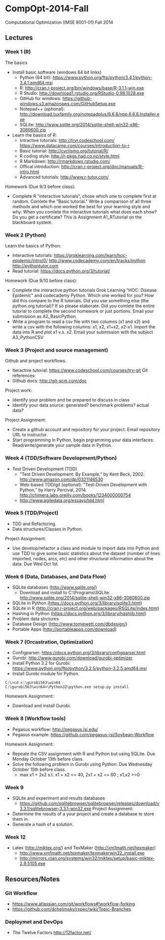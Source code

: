 CompOpt-2014-Fall
=================

Computational Optimization (IMSE 8001-01) Fall 2014

## Lectures ##

### Week 1 (R) ###
The basics
 * Install basic software (windows 64 bit links)
   * Python (64 bit): https://www.python.org/ftp/python/3.4.1/python-3.4.1.amd64.msi
   * R: http://cran.r-project.org/bin/windows/base/R-3.1.1-win.exe
   * R Studio: http://download1.rstudio.org/RStudio-0.98.1028.exe
   * GitHub for windows: https://github-windows.s3.amazonaws.com/GitHubSetup.exe
   * Notepad++ (optional): http://download.tuxfamily.org/notepadplus/6.6.8/npp.6.6.8.Installer.exe
   * SQLite: http://www.sqlite.org/2014/sqlite-shell-win32-x86-3080600.zip
 * Learn the basics of R:
   * Intractive tutorials: http://tryr.codeschool.com/ https://www.datacamp.com/courses/introduction-to-r
   * Basic tutorial: http://cyclismo.org/tutorial/R/
   * R coding style: http://r-pkgs.had.co.nz/style.html
   * R Markdown: http://rmarkdown.rstudio.com/
   * Offical introduction: http://cran.r-project.org/doc/manuals/R-intro.html
   * Advanced tutorials: http://www.r-tutor.com/

Homework (Due 9/3 before class):
 * Complete R "interactive tutorials", chose which one to complete first at random.  Comlete the "Basic tutorial."  Write a comparison of all three methods and which one worked the best for your learning style and why. When you comlete the interactive tutorials what does each show? Do you get a certificate?  This is Assignment A1_RTutorial on the blackboard system.

### Week 2 (Python) ###
Learn the basics of Python:
 * Interactive tutorials: https://groklearning.com/learn/hoc-epidemic/intro/0/ http://www.codecademy.com/en/tracks/python http://pythontutor.com
 * Read tutorial: https://docs.python.org/3/tutorial/

Homework (Due 9/10 before class):
 * Complete the interactive python tutorials Grok Learning "HOC: Disease Epidemic" and codecademy Python. Which one worked for you?  How did this compare to the R tutorials.  Did you use something else (the python.org tutorial)? If so please elaborate. Did you comlete the entire tutorial to complete the second homework or just portions.  Email your submission as A2_BasicPython.
 * Write a program to read a csv file with two columns (x1 and x2) and write a csv with the following columns: x1, x2, x1+x2, x2-x1. Import the data into R and plot x1 v.s. x2.  Email your submission with the subject A3_PythonCSV

### Week 3 (Project and source management) ###
Github and project workflows.
 * Iteractive tutorial: https://www.codeschool.com/courses/try-git
Git references:
 * Github docs: http://git-scm.com/doc

Project work:
 * Identify your problem and be prepared to discuss in class
 * Identify your data source: generated? benchmark problems? actual data?

Project Assignment:
 * Create a github account and repository for your project.  Email repository URL to instructor.
 * Start programming in Python, begin prgramming your data interfaces: Read/write/generate your sample data in Python.

### Week 4 (TDD/Software Development/Python)
 * Test Driven Development (TDD)
   * "Test Driven Development: By Example," by Kent Beck, 2002. http://www.amazon.com/dp/0321146530
   * Web-based TDD/git (optional): "Test-Driven Development with Python," by Harry Percival, 2014. http://chimera.labs.oreilly.com/books/1234000000754
   * http://www.agiledata.org/essays/tdd.html

### Week 5 (TDD/Project)
 * TDD and Refactoring.
 * Data structures/Classes in Python.

Project Assignment:
  * Use develop/refactor a class and module to import data into Python and use TDD to give some basic statistics about the dataset (number of lines imported, nodes, arcs, etc) and other structural information about the data. Due Wed Oct 1st.

### Week 6 (Data, Databases, and Data Flow)
 * SQLite databases (http://www.sqlite.org/)
   * Download and install to C:\Programs\SQLite: http://www.sqlite.org/2014/sqlite-shell-win32-x86-3080600.zip
 * SQLite in Python (https://docs.python.org/3/library/sqlite3.html)
 * SQLite in R (http://cran.r-project.org/web/packages/RSQLite/index.html)
 * Hashing in Python (https://docs.python.org/3/library/hashlib.html)
 * Problem data strctures
 * Database Design (http://www.tomjewett.com/dbdesign/)
 * Portable Apps (http://portableapps.com/download)

### Week 7 (Orcastration, Optimization)
 * Configparser: https://docs.python.org/3/library/configparser.html
 * Gurobi: http://www.gurobi.com/download/gurobi-optimizer
 * Install Python 3.2 for Gurobi: https://www.python.org/ftp/python/3.2.5/python-3.2.5.amd64.msi
 * Install Gurobi module for Python.
```BatchFile
C:\>cd c:\gurobi563\win64
C:\gurobi563\win64>\Python32\python.exe setup.py install
```

Homework Assignment:
 * Download and install Gurobi.  

### Week 8 (Workflow tools)
 * Pegasus workflow: http://pegasus.isi.edu/
 * Pegasus example: https://github.com/pegasus-isi/Soybean-Workflow

Homework Assignment:
 * Repeate the CSV assignment with R and Python but using SQLite. Due Monday October 13th before class.
 * Solve the following problem in Gurobi using Python. Due Wednesday October 15th before class.
   * max x1 + 2x2 s.t. x1 + x2 <= 40, 2x1 + x2 <= 60 ; x1,x2 >=0 

### Week 9
 * SQLite and experiment and results databases
   * https://github.com/sqlitebrowser/sqlitebrowser/releases/download/v3.3.1/sqlitebrowser-3.3.1-win32.exe
Project Assignment:
 * Determine the results of a your project and create a database to store them in.
 * Generate a hash of a solution.


### Week 12
 * Latex (http://miktex.org/) and TexMaker (http://xm1math.net/texmaker)
   * http://www.xm1math.net/texmaker/texmakerwin32_install.exe 
   * http://mirrors.ctan.org/systems/win32/miktex/setup/basic-miktex-2.9.5105.exe

## Resources/Notes ##

### Git Workflow
 * https://www.atlassian.com/git/workflows#!workflow-forking
 * https://github.com/dchelimsky/rspec/wiki/Topic-Branches

### Deploymet and DevOps ###
 * The Twelve Factors http://12factor.net/

